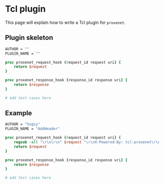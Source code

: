 # Tcl plugin

This page will explain how to write a Tcl plugin for `proxenet`.


## Plugin skeleton

```tcl
AUTHOR = ""
PLUGIN_NAME = ""

proc proxenet_request_hook {request_id request uri} {
    return $request
}

proc proxenet_response_hook {response_id response uri} {
    return $response
}

# add test cases here
```


## Example

```tcl
AUTHOR = "hugsy"
PLUGIN_NAME = "AddHeader"

proc proxenet_request_hook {request_id request uri} {
    regsub -all "\r\n\r\n" $request "\r\nX-Powered-By: tcl-proxenet\r\n\r\n" request
    return $request
}

proc proxenet_response_hook {response_id response uri} {
    return $response
}

# add test cases here
```
